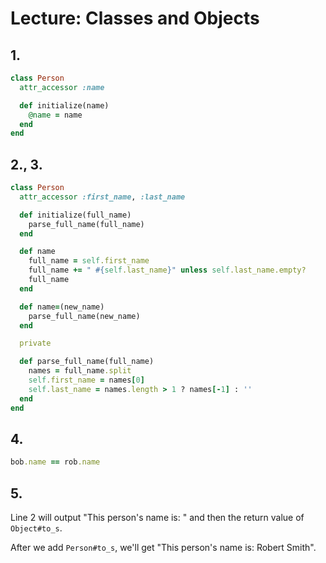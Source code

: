 # Lecture: Classes and Objects

## 1.

```ruby
class Person
  attr_accessor :name

  def initialize(name)
    @name = name
  end
end
```
## 2., 3.

```ruby
class Person
  attr_accessor :first_name, :last_name

  def initialize(full_name)
    parse_full_name(full_name)
  end

  def name
    full_name = self.first_name
    full_name += " #{self.last_name}" unless self.last_name.empty?
    full_name
  end

  def name=(new_name)
    parse_full_name(new_name)
  end

  private

  def parse_full_name(full_name)
    names = full_name.split
    self.first_name = names[0]
    self.last_name = names.length > 1 ? names[-1] : ''
  end
end
```

## 4.

```ruby
bob.name == rob.name
```

## 5.

Line 2 will output "This person's name is: " and then the return value of `Object#to_s`.

After we add `Person#to_s`, we'll get "This person's name is: Robert Smith".
